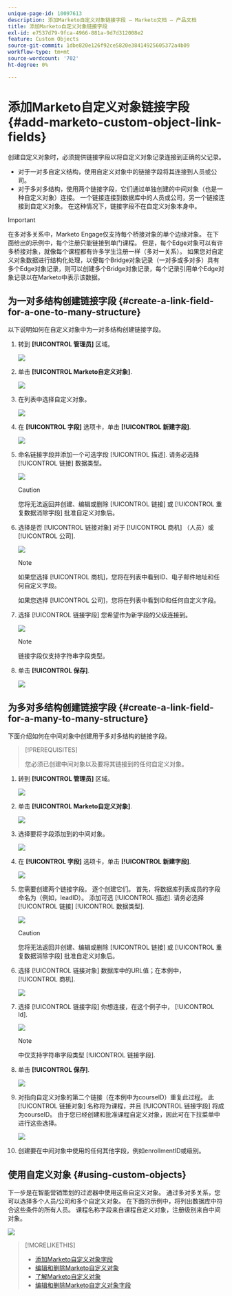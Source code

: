 ```yaml
---
unique-page-id: 10097613
description: 添加Marketo自定义对象链接字段 — Marketo文档 — 产品文档
title: 添加Marketo自定义对象链接字段
exl-id: e7537d79-9fca-4966-881a-9d7d312008e2
feature: Custom Objects
source-git-commit: 1dbe820e126f92ce5820e38414925605372a4b09
workflow-type: tm+mt
source-wordcount: '702'
ht-degree: 0%

---
```


# 添加Marketo自定义对象链接字段 {#add-marketo-custom-object-link-fields}

创建自定义对象时，必须提供链接字段以将自定义对象记录连接到正确的父记录。

* 对于一对多自定义结构，使用自定义对象中的链接字段将其连接到人员或公司。
* 对于多对多结构，使用两个链接字段，它们通过单独创建的中间对象（也是一种自定义对象）连接。 一个链接连接到数据库中的人员或公司，另一个链接连接到自定义对象。 在这种情况下，链接字段不在自定义对象本身中。

>[!IMPORTANT]
>
>在多对多关系中，Marketo Engage仅支持每个桥接对象的单个边缘对象。 在下面给出的示例中，每个注册只能链接到单门课程。 但是，每个Edge对象可以有许多桥接对象，就像每个课程都有许多学生注册一样（多对一关系）。 如果您对自定义对象数据进行结构化处理，以便每个Bridge对象记录（一对多或多对多）具有多个Edge对象记录，则可以创建多个Bridge对象记录，每个记录引用单个Edge对象记录以在Marketo中表示该数据。

## 为一对多结构创建链接字段 {#create-a-link-field-for-a-one-to-many-structure}

以下说明如何在自定义对象中为一对多结构创建链接字段。

1. 转到 **[!UICONTROL 管理员]** 区域。

   ![](assets/add-marketo-custom-object-link-fields-1.png)

1. 单击 **[!UICONTROL Marketo自定义对象]**.

   ![](assets/add-marketo-custom-object-link-fields-2.png)

1. 在列表中选择自定义对象。

   ![](assets/add-marketo-custom-object-link-fields-3.png)

1. 在 **[!UICONTROL 字段]** 选项卡，单击 **[!UICONTROL 新建字段]**.

   ![](assets/add-marketo-custom-object-link-fields-4.png)

1. 命名链接字段并添加一个可选字段 [!UICONTROL 描述]. 请务必选择 [!UICONTROL 链接] 数据类型。

   ![](assets/add-marketo-custom-object-link-fields-5.png)

   >[!CAUTION]
   >
   >您将无法返回并创建、编辑或删除 [!UICONTROL 链接] 或 [!UICONTROL 重复数据消除字段] 批准自定义对象后。

1. 选择是否 [!UICONTROL 链接对象] 对于 [!UICONTROL 商机] （人员）或 [!UICONTROL 公司].

   ![](assets/add-marketo-custom-object-link-fields-6.png)

   >[!NOTE]
   >
   >如果您选择 [!UICONTROL 商机]，您将在列表中看到ID、电子邮件地址和任何自定义字段。
   >
   >如果您选择 [!UICONTROL 公司]，您将在列表中看到ID和任何自定义字段。

1. 选择 [!UICONTROL 链接字段] 您希望作为新字段的父级连接到。

   ![](assets/add-marketo-custom-object-link-fields-7.png)

   >[!NOTE]
   >
   >链接字段仅支持字符串字段类型。

1. 单击 **[!UICONTROL 保存]**.

   ![](assets/add-marketo-custom-object-link-fields-8.png)

## 为多对多结构创建链接字段 {#create-a-link-field-for-a-many-to-many-structure}

下面介绍如何在中间对象中创建用于多对多结构的链接字段。

>[!PREREQUISITES]
>
>您必须已创建中间对象以及要将其链接到的任何自定义对象。

1. 转到 **[!UICONTROL 管理员]** 区域。

   ![](assets/add-marketo-custom-object-link-fields-9.png)

1. 单击 **[!UICONTROL Marketo自定义对象]**.

   ![](assets/add-marketo-custom-object-link-fields-10.png)

1. 选择要将字段添加到的中间对象。

   ![](assets/add-marketo-custom-object-link-fields-11.png)

1. 在 **[!UICONTROL 字段]** 选项卡，单击 **[!UICONTROL 新建字段]**.

   ![](assets/add-marketo-custom-object-link-fields-12.png)

1. 您需要创建两个链接字段。 逐个创建它们。 首先，将数据库列表成员的字段命名为（例如，leadID）。 添加可选 [!UICONTROL 描述]. 请务必选择 [!UICONTROL 链接] [!UICONTROL 数据类型].

   ![](assets/add-marketo-custom-object-link-fields-13.png)

   >[!CAUTION]
   >
   >您将无法返回并创建、编辑或删除 [!UICONTROL 链接] 或 [!UICONTROL 重复数据消除字段] 批准自定义对象后。

1. 选择 [!UICONTROL 链接对象] 数据库中的URL值；在本例中， [!UICONTROL 商机].

   ![](assets/add-marketo-custom-object-link-fields-14.png)

1. 选择 [!UICONTROL 链接字段] 你想连接，在这个例子中， [!UICONTROL Id].

   ![](assets/add-marketo-custom-object-link-fields-15.png)

   >[!NOTE]
   >
   >中仅支持字符串字段类型 [!UICONTROL 链接字段].

1. 单击 **[!UICONTROL 保存]**.

   ![](assets/add-marketo-custom-object-link-fields-16.png)

1. 对指向自定义对象的第二个链接（在本例中为courseID）重复此过程。 此 [!UICONTROL 链接对象] 名称将为课程，并且 [!UICONTROL 链接字段] 将成为courseID。 由于您已经创建和批准课程自定义对象，因此可在下拉菜单中进行这些选择。

   ![](assets/add-marketo-custom-object-link-fields-17.png)

1. 创建要在中间对象中使用的任何其他字段，例如enrollmentID或级别。

## 使用自定义对象 {#using-custom-objects}

下一步是在智能营销策划的过滤器中使用这些自定义对象。 通过多对多关系，您可以选择多个人员/公司和多个自定义对象。 在下面的示例中，将列出数据库中符合这些条件的所有人员。 课程名称字段来自课程自定义对象，注册级别来自中间对象。

![](assets/add-marketo-custom-object-link-fields-18.png)

>[!MORELIKETHIS]
>
>* [添加Marketo自定义对象字段](/help/marketo/product-docs/administration/marketo-custom-objects/add-marketo-custom-object-fields.md)
>* [编辑和删除Marketo自定义对象](/help/marketo/product-docs/administration/marketo-custom-objects/edit-and-delete-a-marketo-custom-object.md)
>* [了解Marketo自定义对象](/help/marketo/product-docs/administration/marketo-custom-objects/understanding-marketo-custom-objects.md)
>* [编辑和删除Marketo自定义对象字段](/help/marketo/product-docs/administration/marketo-custom-objects/edit-and-delete-marketo-custom-object-fields.md)
